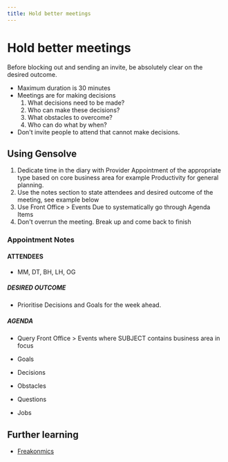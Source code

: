```yaml
---
title: Hold better meetings
---
```


# Hold better meetings

Before blocking out and sending an invite, be absolutely clear on the desired outcome.

- Maximum duration is 30 minutes
- Meetings are for making decisions
  1. What decisions need to be made?
  2. Who can make these decisions?
  3. What obstacles to overcome?
  4. Who can do what by when?
- Don't invite people to attend that cannot make decisions.

## Using Gensolve

1. Dedicate time in the diary with Provider Appointment of the appropriate type based on core business area for example Productivity for general planning.
2. Use the notes section to state attendees and desired outcome of the meeting, see example below
3. Use Front Office > Events Due to systematically go through Agenda Items
4. Don't overrun the meeting. Break up and come back to finish

### Appointment Notes

#### ATTENDEES

- MM, DT, BH, LH, OG

##### DESIRED OUTCOME

- Prioritise Decisions and Goals for the week ahead.

##### AGENDA

- Query Front Office > Events where SUBJECT contains business area in focus

- Goals
- Decisions
- Obstacles
- Questions
- Jobs

## Further learning

- [Freakonmics](http://freakonomics.com/podcast/meetings/)
